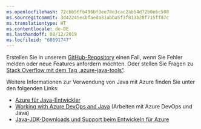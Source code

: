```yaml
---
ms.openlocfilehash: 72cbb56fb496bf3ee78e3cac2ab54d72b0e6c508
ms.sourcegitcommit: 3d42245ecbfaeda31abba5f3f813b28f715ffd7c
ms.translationtype: HT
ms.contentlocale: de-DE
ms.lasthandoff: 08/12/2019
ms.locfileid: "68691747"
---
```

Erstellen Sie in unserem [GitHub-Repository](https://github.com/Microsoft/azure-tools-for-java/issues) einen Fall, wenn Sie Fehler melden oder neue Features anfordern möchten. Oder stellen Sie Fragen zu [Stack Overflow mit dem Tag „azure-java-tools“](https://stackoverflow.com/questions/tagged/azure-java-tools).

Weitere Informationen zur Verwendung von Java mit Azure finden Sie unter den folgenden Links: 

* [Azure für Java-Entwickler](/azure/java/) 
* [Working with Azure DevOps and Java](/azure/devops/java/) (Arbeiten mit Azure DevOps und Java)
* [Java-JDK-Downloads und Support beim Entwickeln für Azure](https://aka.ms/azure-jdks)
<!-- TODO: Add URLs for Java in VSCode here --> 
